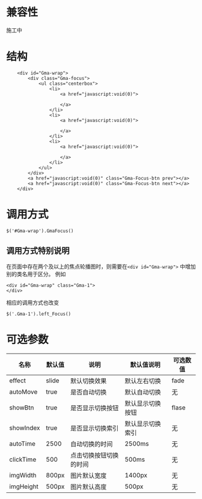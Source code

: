 # 兼容性

施工中

# 结构

```
	<div id="Gma-wrap">
		<div class="Gma-focus">
			<ul class="centerbox">
				<li>
					<a href="javascript:void(0)">
					
					</a>
				</li>
				<li>
					<a href="javascript:void(0)">
					
					</a>
				</li>
				<li>
					<a href="javascript:void(0)">
				
					</a>
				</li>
			</ul>
		</div>
		<a href="javascript:void(0)" class="Gma-Focus-btn prev"></a>
		<a href="javascript:void(0)" class="Gma-Focus-btn next"></a>
	</div>
```

# 调用方式

```
$('#Gma-wrap').GmaFocus()
```

## 调用方式特别说明

在页面中存在两个及以上的焦点轮播图时，则需要在```<div id="Gma-wrap">``` 中增加别的类名用于区分。
例如
```
<div id="Gma-wrap" class="Gma-1">
</div>

```
相应的调用方式也改变

```
$('.Gma-1').left_Focus()
```

# 可选参数
| 名称 | 默认值 | 说明 | 默认值说明 | 可选数值 |
| ------ | ------ | ------ | ------ | ------ |
| effect | slide | 默认切换效果 | 默认左右切换 | fade |
| autoMove | true | 是否自动切换 | 默认自动切换 | 无 |
| showBtn | true | 是否显示切换按钮 | 默认显示切换按钮 | flase |
| showIndex | true | 是否显示切换索引 | 默认显示切换索引 | 无 |
| autoTime | 2500 | 自动切换的时间 | 2500ms | 无 |
| clickTime | 500 | 点击切换按钮切换的时间 | 500ms | 无 |
| imgWidth | 800px | 图片默认宽度 | 1400px | 无 |
| imgHeight | 500px | 图片默认高度 | 500px | 无 |